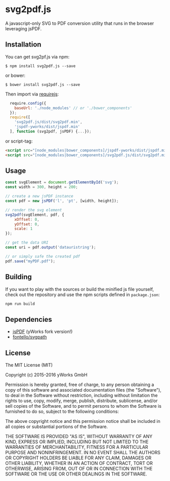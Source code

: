 # svg2pdf.js
A javascript-only SVG to PDF conversion utility that runs in the browser leveraging jsPDF.

## Installation
You can get svg2pf.js via npm:

```
$ npm install svg2pdf.js --save
```
or bower:
```
$ bower install svg2pdf.js --save
```

Then import via [requirejs](http://requirejs.org/):
```javascript
  require.config({
    baseUrl: './node_modules' // or './bower_components'
  });
  require([
    'svg2pdf.js/dist/svg2pdf.min',
    'jspdf-yworks/dist/jspdf.min'
  ], function (svg2pdf, jsPDF) {...});
```

or script-tag:
```html
<script src="[node_modules|bower_components]/jspdf-yworks/dist/jspdf.min.js"></script>
<script src="[node_modules|bower_components]/svg2pdf.js/dist/svg2pdf.min.js"></script>
```

## Usage
```javascript
const svgElement = document.getElementById('svg');
const width = 300, height = 200;

// create a new jsPDF instance
const pdf = new jsPDF('l', 'pt', [width, height]);

// render the svg element
svg2pdf(svgElement, pdf, {
	xOffset: 0,
	yOffset: 0,
	scale: 1
});

// get the data URI
const uri = pdf.output('datauristring');

// or simply safe the created pdf
pdf.save("myPDF.pdf");
```

## Building

If you want to play with the sources or build the minified js file yourself, check out the repository and use the npm scripts defined in `package.json`:

```bash
npm run build
```

## Dependencies
 * [jsPDF](https://github.com/yWorks/jsPDF) (yWorks fork version!)
 * [fontello/svgpath](https://github.com/fontello/svgpath)

## License

The MIT License (MIT)

Copyright (c) 2015-2016 yWorks GmbH

Permission is hereby granted, free of charge, to any person obtaining a copy
of this software and associated documentation files (the "Software"), to deal
in the Software without restriction, including without limitation the rights
to use, copy, modify, merge, publish, distribute, sublicense, and/or sell
copies of the Software, and to permit persons to whom the Software is
furnished to do so, subject to the following conditions:

The above copyright notice and this permission notice shall be included in all
copies or substantial portions of the Software.

THE SOFTWARE IS PROVIDED "AS IS", WITHOUT WARRANTY OF ANY KIND, EXPRESS OR
IMPLIED, INCLUDING BUT NOT LIMITED TO THE WARRANTIES OF MERCHANTABILITY,
FITNESS FOR A PARTICULAR PURPOSE AND NONINFRINGEMENT. IN NO EVENT SHALL THE
AUTHORS OR COPYRIGHT HOLDERS BE LIABLE FOR ANY CLAIM, DAMAGES OR OTHER
LIABILITY, WHETHER IN AN ACTION OF CONTRACT, TORT OR OTHERWISE, ARISING FROM,
OUT OF OR IN CONNECTION WITH THE SOFTWARE OR THE USE OR OTHER DEALINGS IN THE
SOFTWARE.
